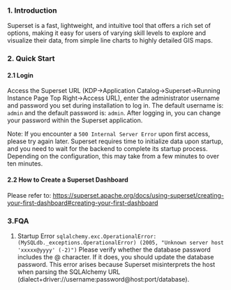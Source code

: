 ### 1. Introduction
Superset is a fast, lightweight, and intuitive tool that offers a rich set of options, making it easy for users of varying skill levels to explore and visualize their data, from simple line charts to highly detailed GIS maps.

### 2. Quick Start
#### 2.1 Login
Access the Superset URL (KDP->Application Catalog->Superset->Running Instance Page Top Right->Access URL), enter the administrator username and password you set during installation to log in. The default username is: `admin` and the default password is: `admin`.
After logging in, you can change your password within the Superset application.

Note: If you encounter a `500 Internal Server Error` upon first access, please try again later. Superset requires time to initialize data upon startup, and you need to wait for the backend to complete its startup process. Depending on the configuration, this may take from a few minutes to over ten minutes.

#### 2.2 How to Create a Superset Dashboard
Please refer to: https://superset.apache.org/docs/using-superset/creating-your-first-dashboard#creating-your-first-dashboard

### 3.FQA

1. Startup Error
`sqlalchemy.exc.OperationalError: (MySQLdb._exceptions.OperationalError) (2005, "Unknown server host 'xxxxx@yyyy' (-2)")`
Please verify whether the database password includes the @ character. If it does, you should update the database password. This error arises because Superset misinterprets the host when parsing the SQLAlchemy URL (dialect+driver://username:password@host:port/database).